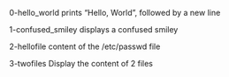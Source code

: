 0-hello_world
prints “Hello, World”, followed by a new line

1-confused_smiley
displays a confused smiley

2-hellofile
content of the /etc/passwd file

3-twofiles
Display the content of 2 files
